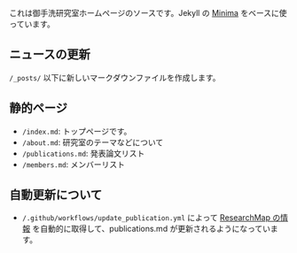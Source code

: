 これは御手洗研究室ホームページのソースです。Jekyll の [Minima](https://github.com/jekyll/minima) をベースに使っています。

## ニュースの更新
`/_posts/` 以下に新しいマークダウンファイルを作成します。

## 静的ページ
- `/index.md`: トップページです。
- `/about.md`: 研究室のテーマなどについて
- `/publications.md`: 発表論文リスト
- `/members.md`: メンバーリスト

## 自動更新について
- `/.github/workflows/update_publication.yml` によって [ResearchMap の情報](https://researchmap.jp/kosuke-mitarai) を自動的に取得して、publications.md が更新されるようになっています。
